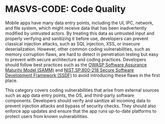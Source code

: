 # MASVS-CODE: Code Quality

Mobile apps have many data entry points, including the UI, IPC, network, and file system, which might receive data that has been inadvertently modified by untrusted actors. By treating this data as untrusted input and properly verifying and sanitizing it before use, developers can prevent classical injection attacks, such as SQL injection, XSS, or insecure deserialization. However, other common coding vulnerabilities, such as memory corruption flaws, are hard to detect in penetration testing but easy to prevent with secure architecture and coding practices. Developers should follow best practices such as the [OWASP Software Assurance Maturity Model (SAMM)](https://owaspsamm.org/model/) and [NIST.SP.800-218 Secure Software Development Framework (SSDF)](https://nvlpubs.nist.gov/nistpubs/SpecialPublications/NIST.SP.800-218.pdf) to avoid introducing these flaws in the first place.

This category covers coding vulnerabilities that arise from external sources such as app data entry points, the OS, and third-party software components. Developers should verify and sanitize all incoming data to prevent injection attacks and bypass of security checks. They should also enforce app updates and ensure that the app runs up-to-date platforms to protect users from known vulnerabilities.
